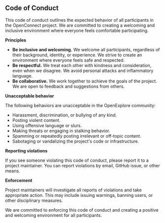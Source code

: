 ## Code of Conduct

This code of conduct outlines the expected behavior of all participants in the OpenConnect project. We are committed to creating a welcoming and inclusive environment where everyone feels comfortable participating.

**Principles**

* **Be inclusive and welcoming.** We welcome all participants, regardless of their background, identity, or experience. We strive to create an environment where everyone feels safe and respected.
* **Be respectful.** We treat each other with kindness and consideration, even when we disagree. We avoid personal attacks and inflammatory language.
* **Be collaborative.** We work together to achieve the goals of the project. We are open to feedback and suggestions from others.

**Unacceptable behavior**

The following behaviors are unacceptable in the OpenExplore community:

* Harassment, discrimination, or bullying of any kind.
* Posting violent content.
* Using offensive language or slurs.
* Making threats or engaging in stalking behavior.
* Spamming or repeatedly posting irrelevant or off-topic content.
* Sabotaging or vandalizing the project's code or infrastructure.

**Reporting violations**

If you see someone violating this code of conduct, please report it to a project maintainer. You can report violations by email, GitHub issue, or other means.

**Enforcement**

Project maintainers will investigate all reports of violations and take appropriate action. This may include issuing warnings, banning users, or other disciplinary measures.

We are committed to enforcing this code of conduct and creating a positive and welcoming environment for all participants.
